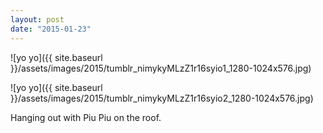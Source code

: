 ```yaml
---
layout: post
date: "2015-01-23"
---
```


![yo yo]({{ site.baseurl }}/assets/images/2015/tumblr_nimykyMLzZ1r16syio1_1280-1024x576.jpg)

![yo yo]({{ site.baseurl }}/assets/images/2015/tumblr_nimykyMLzZ1r16syio2_1280-1024x576.jpg)

Hanging out with Piu Piu on the roof.
